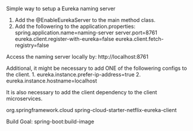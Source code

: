 Simple way to setup a Eureka naming server

1. Add the @EnableEurekaServer to the main method class. 
2. Add the followering to the application.properties: 
	spring.application.name=naming-server
	server.port=8761
	eureka.client.register-with-eureka=false
	eureka.client.fetch-registry=false

Access the naming server locally by: http://localhost:8761

Additional, it might be necessary to add ONE of the followering configs to the client. 
	1. eureka.instance.prefer-ip-address=true
	2. eureka.instance.hostname=localhost
	
It is also necessary to add the client dependency to the client microservices. 

<dependency>
	<groupId>org.springframework.cloud</groupId>
	<artifactId>spring-cloud-starter-netflix-eureka-client</artifactId>
</dependency>

Build Goal: spring-boot:build-image
